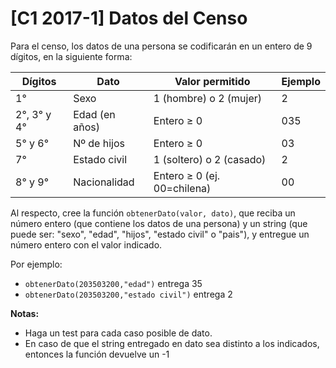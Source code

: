 
# **[C1 2017-1]** Datos del Censo 

Para el censo, los datos de una persona se codificarán en un entero de 9 dígitos, en la siguiente forma:

| Dígitos        | Dato             | Valor permitido            | Ejemplo |
|----------------|------------------|----------------------------|---------|
| 1°             | Sexo             | 1 (hombre) o 2 (mujer)     | 2       |
| 2°, 3° y 4°    | Edad (en años)   | Entero ≥ 0                 | 035     |
| 5° y 6°        | Nº de hijos      | Entero ≥ 0                 | 03      |
| 7°             | Estado civil     | 1 (soltero) o 2 (casado)   | 2       |
| 8° y 9°        | Nacionalidad     | Entero ≥ 0 (ej. 00=chilena)| 00      |

Al respecto, cree la función `obtenerDato(valor, dato)`, que reciba un número entero (que contiene los datos de una persona) y un string (que puede ser: "sexo", "edad", "hijos", "estado civil" o "pais"), y entregue un número entero con el valor indicado.

Por ejemplo:
- `obtenerDato(203503200,"edad")` entrega 35
- `obtenerDato(203503200,"estado civil")` entrega 2

**Notas:**
- Haga un test para cada caso posible de dato.
- En caso de que el string entregado en dato sea distinto a los indicados, entonces la función devuelve un -1
